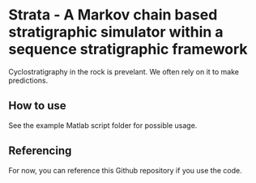 # Strata - A Markov chain based stratigraphic simulator within a sequence stratigraphic framework

Cyclostratigraphy in the rock is prevelant. We often rely on it to make predictions. 

## How to use
See the example Matlab script folder for possible usage.

## Referencing
For now, you can reference this Github repository if you use the code.
